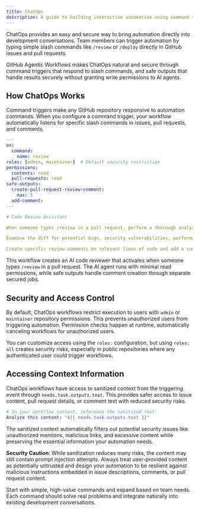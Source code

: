 ```yaml
---
title: ChatOps
description: A guide to building interactive automation using command triggers and safe outputs for ChatOps-style workflows.
---
```


ChatOps provides an easy and secure way to bring automation directly into development conversations. Team members can trigger automation by typing simple slash commands like `/review` or `/deploy` directly in GitHub issues and pull requests.

GitHub Agentic Workflows makes ChatOps natural and secure through command triggers that respond to slash commands, and safe outputs that handle results securely without granting write permissions to AI agents.

## How ChatOps Works

Command triggers make any GitHub repository responsive to automation commands. When you configure a command trigger, your workflow automatically listens for specific slash commands in issues, pull requests, and comments.

```yaml
---
on:
  command:
    name: review
roles: [admin, maintainer]  # Default security restriction
permissions:
  contents: read
  pull-requests: read
safe-outputs:
  create-pull-request-review-comment:
    max: 5
  add-comment:
---

# Code Review Assistant

When someone types /review in a pull request, perform a thorough analysis of the changes.

Examine the diff for potential bugs, security vulnerabilities, performance implications, code style issues, and missing tests or documentation.

Create specific review comments on relevant lines of code and add a summary comment with overall observations and recommendations.
```

This workflow creates an AI code reviewer that activates when someone types `/review` in a pull request. The AI agent runs with minimal read permissions, while safe outputs handle comment creation through separate secured jobs.

## Security and Access Control

By default, ChatOps workflows restrict execution to users with `admin` or `maintainer` repository permissions. This prevents unauthorized users from triggering automation. Permission checks happen at runtime, automatically canceling workflows for unauthorized users.

You can customize access using the `roles:` configuration, but using `roles: all` creates security risks, especially in public repositories where any authenticated user could trigger workflows.

## Accessing Context Information

ChatOps workflows have access to sanitized context from the triggering event through `needs.task.outputs.text`. This provides safer access to issue content, pull request details, or comment text with reduced security risks.

```yaml
# In your workflow content, reference the sanitized text:
Analyze this content: "${{ needs.task.outputs.text }}"
```

The sanitized context automatically filters out potential security issues like unauthorized mentions, malicious links, and excessive content while preserving the essential information your automation needs.

**Security Caution**: While sanitization reduces many risks, the content may still contain prompt injection attempts. Always treat user-provided content as potentially untrusted and design your automation to be resilient against malicious instructions embedded in issue descriptions, comments, or pull request content.

Start with simple, high-value commands and expand based on team needs. Each command should solve real problems and integrate naturally into existing development conversations.